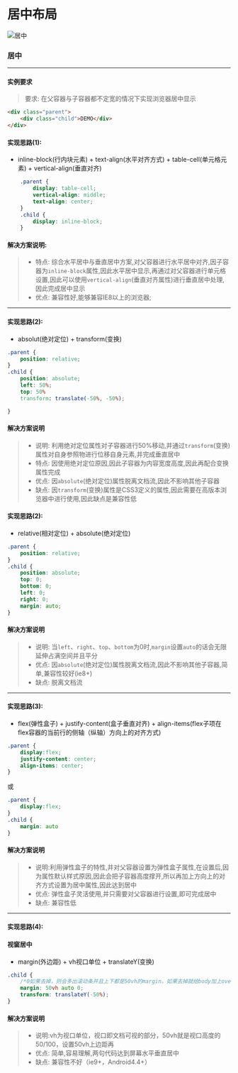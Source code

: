 # 居中布局
![居中](https://s1.ax1x.com/2017/10/04/1veeO.png)
### 居中
-----------------------------------------
#### 实例要求
>要求: 在父容器与子容器都不定宽的情况下实现浏览器居中显示
```html
<div class="parent">
    <div class="child">DEMO</div>
</div>    
```
#### 实现思路(1):
- inline-block(行内块元素) + text-align(水平对齐方式) + table-cell(单元格元素) + vertical-align(垂直对齐) 
```css
    .parent {
        display: table-cell;
        vertical-align: middle;
        text-align: center;
    }
    .child {
        display: inline-block;
    }
```
#### 解决方案说明:
> - 特点: 综合水平居中与垂直居中方案,对父容器进行水平居中对齐,因子容器为`inline-block`属性,因此水平居中显示,再通过对父容器进行单元格设置,因此可以使用`vertical-align`(垂直对齐属性)进行垂直居中处理,因此完成居中显示
> - 优点: 兼容性好,能够兼容IE8以上的浏览器;
-----------------------------------------
#### 实现思路(2):
- absolut(绝对定位) + transform(变换)
```css
.parent {
    position: relative;
}
.child {
    position: absolute;
    left: 50%;
    top: 50%
    transform: translate(-50%, -50%);

}
```
#### 解决方案说明
> - 说明: 利用绝对定位属性对子容器进行50%移动,并通过`transform`(变换)属性对自身参照物进行位移自身元素,并完成垂直居中
> - 特点: 因使用绝对定位原因,因此子容器为内容宽度高度,因此再配合变换属性完成
> - 优点: 因`absolute`(绝对定位)属性脱离文档流,因此不影响其他子容器
> - 缺点: 因`transform`(变换)属性是CSS3定义的属性,因此需要在高版本浏览器中进行使用,因此缺点是兼容性低

#### 实现思路(2):
- relative(相对定位) + absolute(绝对定位)
```css
.parent {
    position: relative;
}
.child {
    position: absolute;
    top: 0;
    bottom: 0;
    left: 0;
    right: 0;
    margin: auto;
}
```
#### 解决方案说明
> - 说明: 当`left`、`right`、`top`、`bottom`为0时,`margin`设置`auto`的话会无限延伸占满空间并且平分
> - 优点: 因`absolute`(绝对定位)属性脱离文档流,因此不影响其他子容器,简单,兼容性较好(ie8+)
> - 缺点: 脱离文档流
--------------------------------------
#### 实现思路(3):
- flex(弹性盒子) + justify-content(盒子垂直对齐) + align-items(flex子项在flex容器的当前行的侧轴（纵轴）方向上的对齐方式)
```css
.parent {
    display:flex;
    justify-content: center;
    align-items: center; 
}
```
或 
```css
.parent {
    display:flex;
}
.child {
    margin: auto
}
```

#### 解决方案说明
> - 说明:利用弹性盒子的特性,并对父容器设置为弹性盒子属性,在设置后,因为属性默认样式原因,因此会把子容器高度撑开,所以再加上方向上的对齐方式设置为居中属性,因此达到居中
> - 优点: 弹性盒子灵活使用,并只需要对父容器进行设置,即可完成居中
> - 缺点: 兼容性低

--------------------------------------
#### 实现思路(4):
#### 视窗居中
- margin(外边距) + vh视口单位 + translateY(变换)
```css
.child {
    /*0如果去掉，则会多出滚动条并且上下都是50vh的margin。如果去掉就给body加上overflow:hidden;*/
    margin: 50vh auto 0;  
    transform: translateY(-50%);
}
```

#### 解决方案说明
> - 说明:vh为视口单位，视口即文档可视的部分，50vh就是视口高度的50/100，设置50vh上边距再
> - 优点: 简单,容易理解,两句代码达到屏幕水平垂直居中
> - 缺点: 兼容性不好（ie9+，Android4.4+）
